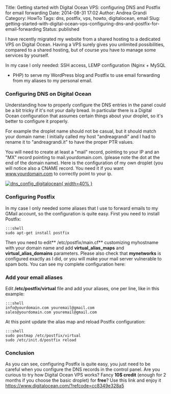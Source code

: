 Title: Getting started with Digital Ocean VPS: configuring DNS and Postfix for email forwarding
Date: 2014-08-31 17:02
Author: Andrea Grandi
Category: HowTo
Tags: dns, postfix, vps, howto, digitalocean, email
Slug: getting-started-with-digital-ocean-vps-configuring-dns-and-postfix-for-email-forwarding
Status: published

I have recently migrated my website from a shared hosting to a dedicated
VPS on Digital Ocean. Having a VPS surely gives you unlimited
possibilities, compared to a shared hosting, but of course you have to
manage some services by yourself.

In my case I only needed: SSH access, LEMP configuration (Nginx + MySQL
+ PHP) to serve my WordPress blog and Postfix to use email forwarding
from my aliases to my personal email.

### Configuring DNS on Digital Ocean

Understanding how to properly configure the DNS entries in the panel
could be a bit tricky if it's not your daily bread. In particular there
is a Digital Ocean configuration that assumes certain things about your
droplet, so it's better to configure it properly.

For example the droplet name should not be casual, but it should match
your domain name: I initially called my host "andreagrandi" and I had to
rename it to "andreagrandi.it" to have the proper PTR values.

You will need to create at least a "mail" record, pointing to your IP
and an "MX" record pointing to mail.yourdomain.com. (please note the dot
at the end of the domain name). Here is the configuration of my own
droplet (you will notice also a CNAME record. You need it if you want
www.yourdomain.com to correctly point to your ip.

[![dns\_config\_digitalocean]({filename}/images/2014/08/dns_config_digitalocean.jpg){ width=40% }]({filename}/images/2014/08/dns_config_digitalocean.jpg)

### Configuring Postfix

In my case I only needed some aliases that I use to forward emails to my
GMail account, so the configuration is quite easy. First you need to
install Postfix:

    :::shell
    sudo apt-get install postfix

Then you need to edit** /etc/postfix/main.cf** customizing myhostname
with your domain name and add **virtual\_alias\_maps** and
**virtual\_alias\_domains** parameters. Please also check that
**mynetworks** is configured exactly as I did, or you will make your
mail server vulnerable to spam bots. You can see my complete
configuration here:

<p>
<script src="https://gist.github.com/andreagrandi/fe6246dac228250ee2c0.js"></script>
</p>

### Add your email aliases

Edit **/etc/postfix/virtual** file and add your aliases, one per line,
like in this example:

    :::shell
    info@yourdomain.com youremail@gmail.com
    sales@yourdomain.com youremail@gmail.com

At this point update the alias map and reload Postfix configuration:

    :::shell
    sudo postmap /etc/postfix/virtual
    sudo /etc/init.d/postfix reload

### Conclusion

As you can see, configuring Postfix is quite easy, you just need to be
careful when you configure the DNS records in the control panel. Are you
curious to try how Digital Ocean VPS works? Fancy **10\$ credit**
(enough for 2 months if you choose the basic droplet) for **free**? Use
this link and enjoy it
<https://www.digitalocean.com/?refcode=cc8349e328a5>
